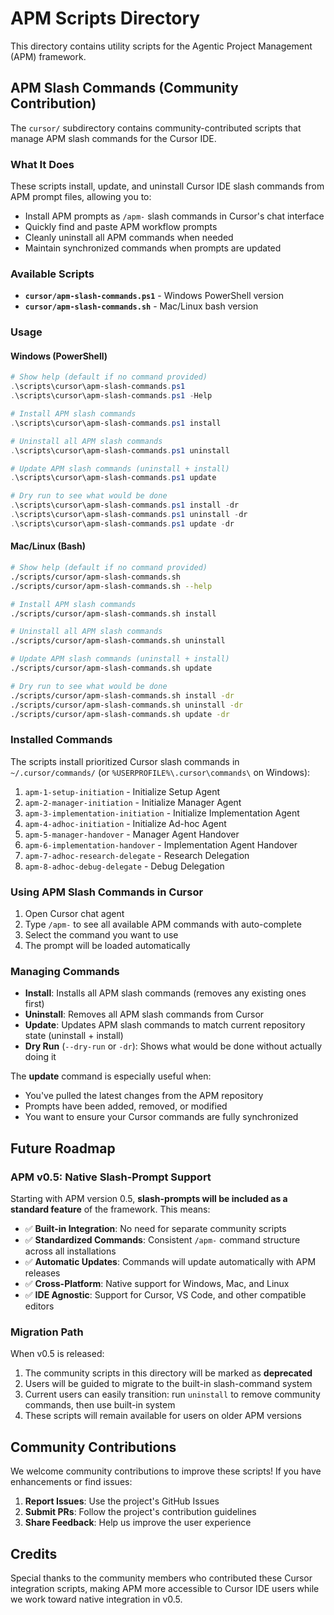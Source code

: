 # APM Scripts Directory

This directory contains utility scripts for the Agentic Project Management (APM) framework.

## APM Slash Commands (Community Contribution)

The `cursor/` subdirectory contains community-contributed scripts that manage APM slash commands for the Cursor IDE.

### What It Does

These scripts install, update, and uninstall Cursor IDE slash commands from APM prompt files, allowing you to:
- Install APM prompts as `/apm-` slash commands in Cursor's chat interface
- Quickly find and paste APM workflow prompts
- Cleanly uninstall all APM commands when needed
- Maintain synchronized commands when prompts are updated

### Available Scripts

- **`cursor/apm-slash-commands.ps1`** - Windows PowerShell version
- **`cursor/apm-slash-commands.sh`** - Mac/Linux bash version

### Usage

#### Windows (PowerShell)
```powershell
# Show help (default if no command provided)
.\scripts\cursor\apm-slash-commands.ps1
.\scripts\cursor\apm-slash-commands.ps1 -Help

# Install APM slash commands
.\scripts\cursor\apm-slash-commands.ps1 install

# Uninstall all APM slash commands
.\scripts\cursor\apm-slash-commands.ps1 uninstall

# Update APM slash commands (uninstall + install)
.\scripts\cursor\apm-slash-commands.ps1 update

# Dry run to see what would be done
.\scripts\cursor\apm-slash-commands.ps1 install -dr
.\scripts\cursor\apm-slash-commands.ps1 uninstall -dr
.\scripts\cursor\apm-slash-commands.ps1 update -dr
```

#### Mac/Linux (Bash)
```bash
# Show help (default if no command provided)
./scripts/cursor/apm-slash-commands.sh
./scripts/cursor/apm-slash-commands.sh --help

# Install APM slash commands
./scripts/cursor/apm-slash-commands.sh install

# Uninstall all APM slash commands
./scripts/cursor/apm-slash-commands.sh uninstall

# Update APM slash commands (uninstall + install)
./scripts/cursor/apm-slash-commands.sh update

# Dry run to see what would be done
./scripts/cursor/apm-slash-commands.sh install -dr
./scripts/cursor/apm-slash-commands.sh uninstall -dr
./scripts/cursor/apm-slash-commands.sh update -dr
```

### Installed Commands

The scripts install prioritized Cursor slash commands in `~/.cursor/commands/` (or `%USERPROFILE%\.cursor\commands\` on Windows):

1. `apm-1-setup-initiation` - Initialize Setup Agent
2. `apm-2-manager-initiation` - Initialize Manager Agent
3. `apm-3-implementation-initiation` - Initialize Implementation Agent
4. `apm-4-adhoc-initiation` - Initialize Ad-hoc Agent
5. `apm-5-manager-handover` - Manager Agent Handover
6. `apm-6-implementation-handover` - Implementation Agent Handover
7. `apm-7-adhoc-research-delegate` - Research Delegation
8. `apm-8-adhoc-debug-delegate` - Debug Delegation

### Using APM Slash Commands in Cursor

1. Open Cursor chat agent
2. Type `/apm-` to see all available APM commands with auto-complete
3. Select the command you want to use
4. The prompt will be loaded automatically

### Managing Commands

- **Install**: Installs all APM slash commands (removes any existing ones first)
- **Uninstall**: Removes all APM slash commands from Cursor
- **Update**: Updates APM slash commands to match current repository state (uninstall + install)
- **Dry Run** (`--dry-run` or `-dr`): Shows what would be done without actually doing it

The **update** command is especially useful when:
- You've pulled the latest changes from the APM repository
- Prompts have been added, removed, or modified
- You want to ensure your Cursor commands are fully synchronized

## Future Roadmap

### APM v0.5: Native Slash-Prompt Support

Starting with APM version 0.5, **slash-prompts will be included as a standard feature** of the framework. This means:

- ✅ **Built-in Integration**: No need for separate community scripts
- ✅ **Standardized Commands**: Consistent `/apm-` command structure across all installations
- ✅ **Automatic Updates**: Commands will update automatically with APM releases
- ✅ **Cross-Platform**: Native support for Windows, Mac, and Linux
- ✅ **IDE Agnostic**: Support for Cursor, VS Code, and other compatible editors

### Migration Path

When v0.5 is released:
1. The community scripts in this directory will be marked as **deprecated**
2. Users will be guided to migrate to the built-in slash-command system
3. Current users can easily transition: run `uninstall` to remove community commands, then use built-in system
4. These scripts will remain available for users on older APM versions

## Community Contributions

We welcome community contributions to improve these scripts! If you have enhancements or find issues:

1. **Report Issues**: Use the project's GitHub Issues
2. **Submit PRs**: Follow the project's contribution guidelines
3. **Share Feedback**: Help us improve the user experience

## Credits

Special thanks to the community members who contributed these Cursor integration scripts, making APM more accessible to Cursor IDE users while we work toward native integration in v0.5.
